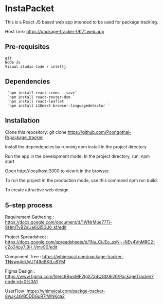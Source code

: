 # InstaPacket

This is a React JS based web app intended to be used for package tracking.

Host Link:  https://package-tracker-f9f7f.web.app
## Pre-requisites
    git
    Node Js
    Visual studio Code / intellj
##  Dependencies
     `npm install react-icons --save`
     `npm install react-router-dom `
     `npm install react-leaflet `
     `npm install i18next-browser-languagedetector `
     

## Installation
Clone this repository: git clone https://github.com/Poongothai-R/package_tracker

Install the dependencies by running npm install in the project directory

Run the app in the development mode. In the project directory, run: npm start

Open http://localhost:3000 to view it in the browser.

To run the project in the production mode, use this command npm run build.

To create attractive web design

## 5-step process
Requirement Gathering : https://docs.google.com/document/d/1WNrMue77Tj-9HmITvB2sUe6QI5GJ6_kf/edit

Project Spreadsheet : https://docs.google.com/spreadsheets/d/1Nu_CiJEo_axNj--NEy4VhMRC2-cZo34py7_9H_Vmv90/edit

Component Tree : https://whimsical.com/package-tracker-TNswn4dUvUT48oBKtLu6YM

Figma Design : https://www.figma.com/file/c8BwxMF2IgX734QGlX9i26/PackageTracker?node-id=0%3A1

UserFlow :https://whimsical.com/packge-tracker-8wJkJaVB5DDGuR7rWNKga2


